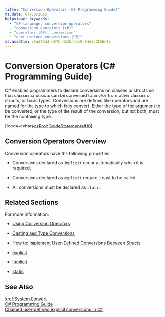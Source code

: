 ```yaml
---
title: "Conversion Operators (C# Programming Guide)"
ms.date: 07/20/2015
helpviewer_keywords: 
  - "C# language, conversion operators"
  - "conversion operators [C#]"
  - "operators [C#], conversion"
  - "user-defined conversions [C#]"
ms.assetid: c5ad73a3-d57b-4d2b-b4c9-24e3c2856efc
---
```

# Conversion Operators (C# Programming Guide)
C# enables programmers to declare conversions on classes or structs so that classes or structs can be converted to and/or from other classes or structs, or basic types. Conversions are defined like operators and are named for the type to which they convert. Either the type of the argument to be converted, or the type of the result of the conversion, but not both, must be the containing type.  
  
 [!code-csharp[csProgGuideStatements#10](../../../csharp/programming-guide/classes-and-structs/codesnippet/CSharp/conversion-operators_1.cs)]  
  
## Conversion Operators Overview  
 Conversion operators have the following properties:  
  
- Conversions declared as `implicit` occur automatically when it is required.  
  
- Conversions declared as `explicit` require a cast to be called.  
  
- All conversions must be declared as `static`.  
  
## Related Sections  
 For more information:  
  
- [Using Conversion Operators](../../../csharp/programming-guide/statements-expressions-operators/using-conversion-operators.md)  
  
- [Casting and Type Conversions](../../../csharp/programming-guide/types/casting-and-type-conversions.md)  
  
- [How to: Implement User-Defined Conversions Between Structs](../../../csharp/programming-guide/statements-expressions-operators/how-to-implement-user-defined-conversions-between-structs.md)  
  
- [explicit](../../../csharp/language-reference/keywords/explicit.md)  
  
- [implicit](../../../csharp/language-reference/keywords/implicit.md)  
  
- [static](../../../csharp/language-reference/keywords/static.md)  
  
## See Also  
 <xref:System.Convert>  
 [C# Programming Guide](../../../csharp/programming-guide/index.md)  
 [Chained user-defined explicit conversions in C#](https://blogs.msdn.microsoft.com/ericlippert/2007/04/16/chained-user-defined-explicit-conversions-in-c/)
